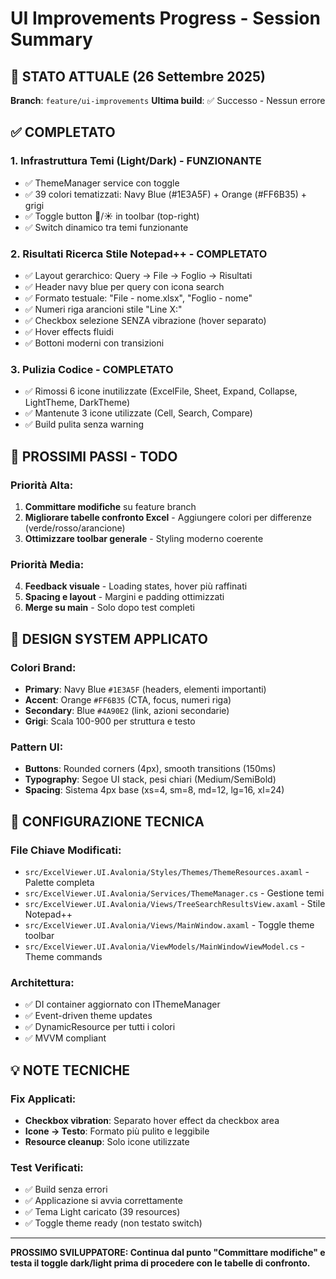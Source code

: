 # UI Improvements Progress - Session Summary

## 🎯 STATO ATTUALE (26 Settembre 2025)
**Branch**: `feature/ui-improvements`
**Ultima build**: ✅ Successo - Nessun errore

## ✅ COMPLETATO

### 1. Infrastruttura Temi (Light/Dark) - FUNZIONANTE
- ✅ ThemeManager service con toggle
- ✅ 39 colori tematizzati: Navy Blue (#1E3A5F) + Orange (#FF6B35) + grigi
- ✅ Toggle button 🌙/☀️ in toolbar (top-right)
- ✅ Switch dinamico tra temi funzionante

### 2. Risultati Ricerca Stile Notepad++ - COMPLETATO
- ✅ Layout gerarchico: Query → File → Foglio → Risultati
- ✅ Header navy blue per query con icona search
- ✅ Formato testuale: "File - nome.xlsx", "Foglio - nome"
- ✅ Numeri riga arancioni stile "Line X:"
- ✅ Checkbox selezione SENZA vibrazione (hover separato)
- ✅ Hover effects fluidi
- ✅ Bottoni moderni con transizioni

### 3. Pulizia Codice - COMPLETATO
- ✅ Rimossi 6 icone inutilizzate (ExcelFile, Sheet, Expand, Collapse, LightTheme, DarkTheme)
- ✅ Mantenute 3 icone utilizzate (Cell, Search, Compare)
- ✅ Build pulita senza warning

## 🚧 PROSSIMI PASSI - TODO

### Priorità Alta:
1. **Committare modifiche** su feature branch
2. **Migliorare tabelle confronto Excel** - Aggiungere colori per differenze (verde/rosso/arancione)
3. **Ottimizzare toolbar generale** - Styling moderno coerente

### Priorità Media:
4. **Feedback visuale** - Loading states, hover più raffinati
5. **Spacing e layout** - Margini e padding ottimizzati
6. **Merge su main** - Solo dopo test completi

## 🎨 DESIGN SYSTEM APPLICATO

### Colori Brand:
- **Primary**: Navy Blue `#1E3A5F` (headers, elementi importanti)
- **Accent**: Orange `#FF6B35` (CTA, focus, numeri riga)
- **Secondary**: Blue `#4A90E2` (link, azioni secondarie)
- **Grigi**: Scala 100-900 per struttura e testo

### Pattern UI:
- **Buttons**: Rounded corners (4px), smooth transitions (150ms)
- **Typography**: Segoe UI stack, pesi chiari (Medium/SemiBold)
- **Spacing**: Sistema 4px base (xs=4, sm=8, md=12, lg=16, xl=24)

## 🔧 CONFIGURAZIONE TECNICA

### File Chiave Modificati:
- `src/ExcelViewer.UI.Avalonia/Styles/Themes/ThemeResources.axaml` - Palette completa
- `src/ExcelViewer.UI.Avalonia/Services/ThemeManager.cs` - Gestione temi
- `src/ExcelViewer.UI.Avalonia/Views/TreeSearchResultsView.axaml` - Stile Notepad++
- `src/ExcelViewer.UI.Avalonia/Views/MainWindow.axaml` - Toggle theme toolbar
- `src/ExcelViewer.UI.Avalonia/ViewModels/MainWindowViewModel.cs` - Theme commands

### Architettura:
- ✅ DI container aggiornato con IThemeManager
- ✅ Event-driven theme updates
- ✅ DynamicResource per tutti i colori
- ✅ MVVM compliant

## 💡 NOTE TECNICHE

### Fix Applicati:
- **Checkbox vibration**: Separato hover effect da checkbox area
- **Icone → Testo**: Formato più pulito e leggibile
- **Resource cleanup**: Solo icone utilizzate

### Test Verificati:
- ✅ Build senza errori
- ✅ Applicazione si avvia correttamente
- ✅ Tema Light caricato (39 resources)
- ✅ Toggle theme ready (non testato switch)

---

**PROSSIMO SVILUPPATORE: Continua dal punto "Committare modifiche" e testa il toggle dark/light prima di procedere con le tabelle di confronto.**